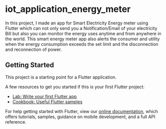# iot_application_energy_meter

In this project, I made an app for Smart Electricity Energy meter using Flutter which can not only send you a Notification/Email of your electricity Bill but also you can monitor the energy uses anytime and from anywhere in the world. This smart energy meter app also alerts the consumer and utility when the energy consumption exceeds the set limit and the disconnection and reconnection of power.

## Getting Started

This project is a starting point for a Flutter application.

A few resources to get you started if this is your first Flutter project:

- [Lab: Write your first Flutter app](https://flutter.dev/docs/get-started/codelab)
- [Cookbook: Useful Flutter samples](https://flutter.dev/docs/cookbook)

For help getting started with Flutter, view our
[online documentation](https://flutter.dev/docs), which offers tutorials,
samples, guidance on mobile development, and a full API reference.
